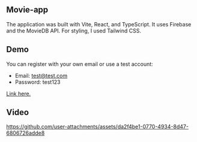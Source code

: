 ## Movie-app

The application was built with Vite, React, and TypeScript. It uses Firebase and the MovieDB API. For styling, I used Tailwind CSS.

## Demo

You can register with your own email or use a test account:
- Email: test@test.com
- Password: test123

[Link here.](https://movie-app-two-roan.vercel.app/)


## Video

https://github.com/user-attachments/assets/da2f4be1-0770-4934-8d47-6806726adde8
